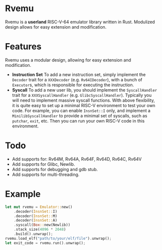# Rvemu
Rvemu is a __userland__ RISC-V-64 emulator library written in Rust. Modulized design allows for easy extension and modification.
# Features
Rvemu uses a modular design, allowing for easy extension and modification. 
<br/>
- __Instruction Set__   To add a new instruction set, simply implement the `Decoder` trait for a `XXXDecoder` (e.g. `Rv64IDecoder`), with a bunch of `Executor`s, which is responsible for executing the instruction.
- __Syscall__   To add a new user lib, you should implement the `SyscallHandler` trait for a `XXXSyscallHandler` (e.g. `GlibcSyscallHandler`). Typically you will need to implement massive syscall functions.
With above flexibility, it is quite easy to set up a minimal RISC-V environment to test your own code. For example, you can enable `InsnSet::I` only, and implement a `MinilibSyscallHandler` to provide a minimal set of syscalls, such as `putchar`, `exit`, etc. Then you can run your own RISC-V code in this environment.
# Todo
- Add supports for: Rv64M, Rv64A, Rv64F, Rv64D, Rv64C, Rv64V
- Add supports for Glibc, Newlib.
- Add supports for debugging and gdb stub.
- Add supports for multi-threading.
# Example
```rust
let mut rvemu = Emulator::new()
    .decoder(InsnSet::I)
    .decoder(InsnSet::M)
    .decoder(InsnSet::A)
    .syscall(Box::new(Newlib))
    .stack_size(4096 * 2048)
    .build().unwrap();
rvemu.load_elf("path/to/your/elf/file").unwrap();
let exit_code = rvemu.run().unwrap();
```